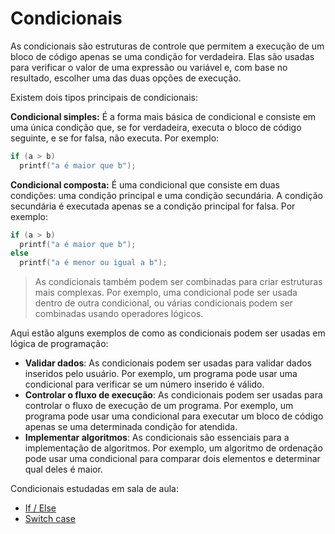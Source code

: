 # Condicionais

As condicionais são estruturas de controle que permitem a execução de um bloco de código apenas se uma condição for verdadeira. Elas são usadas para verificar o valor de uma expressão ou variável e, com base no resultado, escolher uma das duas opções de execução.

Existem dois tipos principais de condicionais:

**Condicional simples:** É a forma mais básica de condicional e consiste em uma única condição que, se for verdadeira, executa o bloco de código seguinte, e se for falsa, não executa. Por exemplo:

```c
if (a > b)
  printf("a é maior que b");
```

**Condicional composta:** É uma condicional que consiste em duas condições: uma condição principal e uma condição secundária. A condição secundária é executada apenas se a condição principal for falsa. Por exemplo:

```c
if (a > b)
  printf("a é maior que b");
else
  printf("a é menor ou igual a b");
```

> As condicionais também podem ser combinadas para criar estruturas mais complexas. Por exemplo, uma condicional pode ser usada dentro de outra condicional, ou várias condicionais podem ser combinadas usando operadores lógicos.

Aqui estão alguns exemplos de como as condicionais podem ser usadas em lógica de programação:

- **Validar dados**: As condicionais podem ser usadas para validar dados inseridos pelo usuário. Por exemplo, um programa pode usar uma condicional para verificar se um número inserido é válido.
- **Controlar o fluxo de execução**: As condicionais podem ser usadas para controlar o fluxo de execução de um programa. Por exemplo, um programa pode usar uma condicional para executar um bloco de código apenas se uma determinada condição for atendida.
- **Implementar algoritmos**: As condicionais são essenciais para a implementação de algoritmos. Por exemplo, um algoritmo de ordenação pode usar uma condicional para comparar dois elementos e determinar qual deles é maior.

Condicionais estudadas em sala de aula:
- [If / Else](If_e_else/README.md)
- [Switch case](switch_case/README.md)